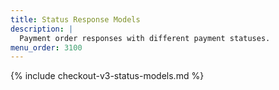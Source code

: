 ```yaml
---
title: Status Response Models
description: |
  Payment order responses with different payment statuses.
menu_order: 3100
---
```


{% include checkout-v3-status-models.md %}
